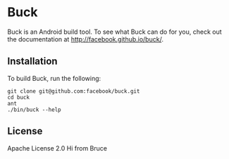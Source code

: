 Buck
====

Buck is an Android build tool. To see what Buck can do for you,
check out the documentation at <http://facebook.github.io/buck/>.

Installation
------------

To build Buck, run the following:

    git clone git@github.com:facebook/buck.git
    cd buck
    ant
    ./bin/buck --help

License
-------
Apache License 2.0
Hi from Bruce
